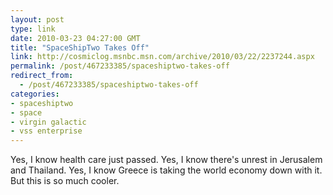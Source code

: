 ```yaml
---
layout: post
type: link
date: 2010-03-23 04:27:00 GMT
title: "SpaceShipTwo Takes Off"
link: http://cosmiclog.msnbc.msn.com/archive/2010/03/22/2237244.aspx
permalink: /post/467233385/spaceshiptwo-takes-off
redirect_from: 
  - /post/467233385/spaceshiptwo-takes-off
categories:
- spaceshiptwo
- space
- virgin galactic
- vss enterprise
---
```

Yes, I know health care just passed. Yes, I know there's unrest in Jerusalem and Thailand. Yes, I know Greece is taking the world economy down with it. But this is so much cooler. 
